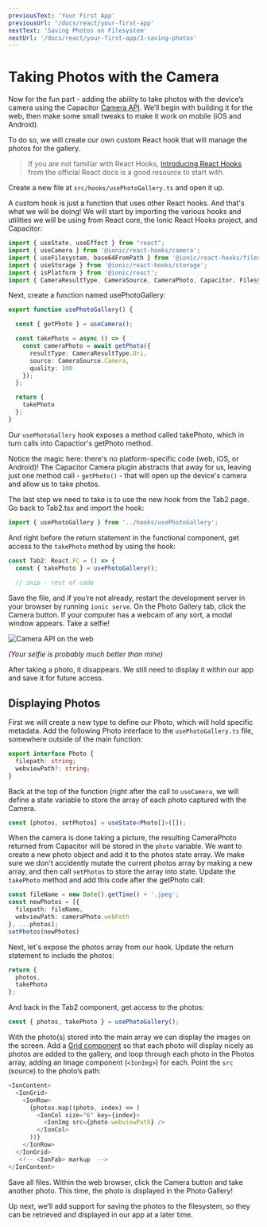 ```yaml
---
previousText: 'Your First App'
previousUrl: '/docs/react/your-first-app'
nextText: 'Saving Photos on Filesystem'
nextUrl: '/docs/react/your-first-app/3-saving-photos'
---
```


# Taking Photos with the Camera

Now for the fun part - adding the ability to take photos with the device’s camera using the Capacitor [Camera API](https://capacitor.ionicframework.com/docs/apis/camera). We’ll begin with building it for the web, then make some small tweaks to make it work on mobile (iOS and Android).

To do so, we will create our own custom React hook that will manage the photos for the gallery.

> If you are not familiar with React Hooks, [Introducing React Hooks](https://reactjs.org/docs/hooks-intro.html) from the official React docs is a good resource to start with.

Create a new file at `src/hooks/usePhotoGallery.ts` and open it up.

A custom hook is just a function that uses other React hooks. And that's what we will be doing! We will start by importing the various hooks and utilities we will be using from React core, the Ionic React Hooks project, and Capacitor:

```typescript
import { useState, useEffect } from "react";
import { useCamera } from '@ionic/react-hooks/camera';
import { useFilesystem, base64FromPath } from '@ionic/react-hooks/filesystem';
import { useStorage } from '@ionic/react-hooks/storage';
import { isPlatform } from '@ionic/react';
import { CameraResultType, CameraSource, CameraPhoto, Capacitor, FilesystemDirectory } from "@capacitor/core";
```
Next, create a function named usePhotoGallery:

```typescript
export function usePhotoGallery() {

  const { getPhoto } = useCamera();

  const takePhoto = async () => {
    const cameraPhoto = await getPhoto({
      resultType: CameraResultType.Uri,
      source: CameraSource.Camera,
      quality: 100
    });
  };

  return {
    takePhoto
  };
}
```

Our `usePhotoGallery` hook exposes a method called takePhoto, which in turn calls into Capactior's getPhoto method.

Notice the magic here: there's no platform-specific code (web, iOS, or Android)! The Capacitor Camera plugin abstracts that away for us, leaving just one method call - `getPhoto()` - that will open up the device's camera and allow us to take photos. 

The last step we need to take is to use the new hook from the Tab2 page. Go back to Tab2.tsx and import the hook:

```typescript
import { usePhotoGallery } from '../hooks/usePhotoGallery';
```

And right before the return statement in the functional component, get access to the `takePhoto` method by using the hook:

```typescript
const Tab2: React.FC = () => {
  const { takePhoto } = usePhotoGallery();
  
  // snip - rest of code
```

Save the file, and if you’re not already, restart the development server in your browser by running `ionic serve`. On the Photo Gallery tab, click the Camera button. If your computer has a webcam of any sort, a modal window appears. Take a selfie!

![Camera API on the web](/docs/assets/img/guides/first-app-cap-ng/camera-web.png)

_(Your selfie is probably much better than mine)_

After taking a photo, it disappears. We still need to display it within our app and save it for future access.

## Displaying Photos

First we will create a new type to define our Photo, which will hold specific metadata. Add the following Photo interface to the `usePhotoGallery.ts` file, somewhere outside of the main function:

```typescript
export interface Photo {
  filepath: string;
  webviewPath?: string;
}
```

Back at the top of the function (right after the call to `useCamera`, we will define a state variable to store the array of each photo captured with the Camera. 

```typescript
const [photos, setPhotos] = useState<Photo[]>([]);
```

When the camera is done taking a picture, the resulting CameraPhoto returned from Capacitor will be stored in the `photo` variable. We want to create a new photo object and add it to the photos state array. We make sure we don't accidently mutate the current photos array by making a new array, and then call `setPhotos` to store the array into state. Update the `takePhoto` method and add this code after the getPhoto call:

```typescript
const fileName = new Date().getTime() + '.jpeg';
const newPhotos = [{
  filepath: fileName,
  webviewPath: cameraPhoto.webPath
}, ...photos];
setPhotos(newPhotos)
```

Next, let's expose the photos array from our hook. Update the return statement to include the photos:

```typescript
return {
  photos,
  takePhoto
};
```

And back in the Tab2 component, get access to the photos:

```typescript
const { photos, takePhoto } = usePhotoGallery();
```

With the photo(s) stored into the main array we can display the images on the screen. Add a [Grid component](https://ionicframework.com/docs/api/grid) so that each photo will display nicely as photos are added to the gallery, and loop through each photo in the Photos array, adding an Image component (`<IonImg>`) for each. Point the `src` (source) to the photo’s path:

```typescript
<IonContent>
  <IonGrid>
    <IonRow>
      {photos.map((photo, index) => (
        <IonCol size="6" key={index}>
          <IonImg src={photo.webviewPath} />
        </IonCol>
      ))}
    </IonRow>
  </IonGrid>
   <!-- <IonFab> markup  -->
</IonContent>
```

Save all files. Within the web browser, click the Camera button and take another photo. This time, the photo is displayed in the Photo Gallery! 

Up next, we’ll add support for saving the photos to the filesystem, so they can be retrieved and displayed in our app at a later time.

